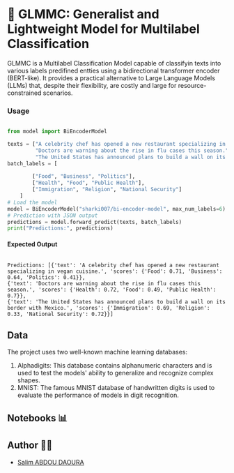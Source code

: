 # 👑 GLMMC: Generalist and Lightweight Model for Multilabel Classification 

GLMMC is a Multilabel Classification Model capable of classifyin texts into various labels predifined entties using a bidirectional transformer encoder (BERT-like). It provides a practical alternative to Large Language Models (LLMs) that, despite their flexibility, are costly and large for resource-constrained scenarios.

### Usage
```python

from model import BiEncoderModel

texts = ["A celebrity chef has opened a new restaurant specializing in vegan cuisine.", 
         "Doctors are warning about the rise in flu cases this season.", 
         "The United States has announced plans to build a wall on its border with Mexico."]
batch_labels = [
        
        ["Food", "Business", "Politics"],
        ["Health", "Food", "Public Health"],
        ["Immigration", "Religion", "National Security"]
    ]
# Load the model
model = BiEncoderModel("sharki007/bi-encoder-model", max_num_labels=6)
# Prediction with JSON output
predictions = model.forward_predict(texts, batch_labels)
print("Predictions:", predictions)

```


#### Expected Output

```

Predictions: [{'text': 'A celebrity chef has opened a new restaurant specializing in vegan cuisine.', 'scores': {'Food': 0.71, 'Business': 0.64, 'Politics': 0.41}}, 
{'text': 'Doctors are warning about the rise in flu cases this season.', 'scores': {'Health': 0.72, 'Food': 0.49, 'Public Health': 0.7}}, 
{'text': 'The United States has announced plans to build a wall on its border with Mexico.', 'scores': {'Immigration': 0.69, 'Religion': 0.33, 'National Security': 0.72}}]

```

## Data

The project uses two well-known machine learning databases:
1. Alphadigits: This database contains alphanumeric characters and is used to test the models' ability to generalize and recognize complex shapes.
2. MNIST: The famous MNIST database of handwritten digits is used to evaluate the performance of models in digit recognition.

## Notebooks 📊



## Author 🧑‍💻
- [Salim ABDOU DAOURA](https://github.com/sabdoudaoura)